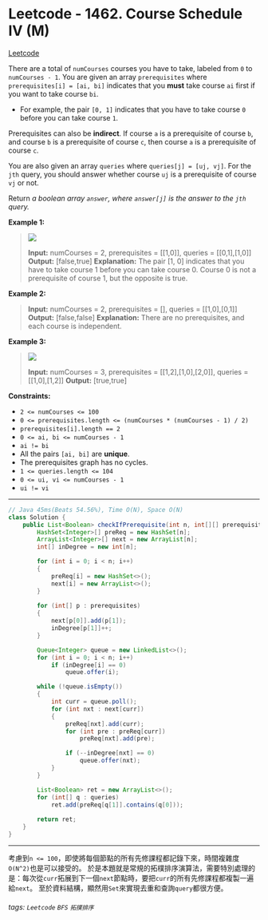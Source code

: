 # Leetcode - 1462. Course Schedule IV (M)

[Leetcode](https://leetcode.com/problems/course-schedule-iv/)

There are a total of `numCourses` courses you have to take, labeled from `0` to `numCourses - 1`. You are given an array `prerequisites` where `prerequisites[i] = [ai, bi]` indicates that you **must** take course `ai` first if you want to take course `bi`.

-   For example, the pair `[0, 1]` indicates that you have to take course `0` before you can take course `1`.

Prerequisites can also be **indirect**. If course `a` is a prerequisite of course `b`, and course `b` is a prerequisite of course `c`, then course `a` is a prerequisite of course `c`.

You are also given an array `queries` where `queries[j] = [uj, vj]`. For the `jth` query, you should answer whether course `uj` is a prerequisite of course `vj` or not.

Return _a boolean array _`answer`_, where _`answer[j]`_ is the answer to the _`jth`_ query._

**Example 1:**

> ![](https://assets.leetcode.com/uploads/2021/05/01/courses4-1-graph.jpg)
> 
> **Input:** numCourses = 2, prerequisites = [[1,0]], queries = [[0,1],[1,0]]
> **Output:** [false,true]
> **Explanation:** The pair [1, 0] indicates that you have to take course 1 before you can take course 0.
> Course 0 is not a prerequisite of course 1, but the opposite is true.

**Example 2:**

> **Input:** numCourses = 2, prerequisites = [], queries = [[1,0],[0,1]]
> **Output:** [false,false]
> **Explanation:** There are no prerequisites, and each course is independent.

**Example 3:**

> ![](https://assets.leetcode.com/uploads/2021/05/01/courses4-3-graph.jpg)
> 
> **Input:** numCourses = 3, prerequisites = [[1,2],[1,0],[2,0]], queries = [[1,0],[1,2]]
> **Output:** [true,true]

**Constraints:**

-   `2 <= numCourses <= 100`
-   `0 <= prerequisites.length <= (numCourses * (numCourses - 1) / 2)`
-   `prerequisites[i].length == 2`
-   `0 <= ai, bi <= numCourses - 1`
-   `ai != bi`
-   All the pairs `[ai, bi]` are **unique**.
-   The prerequisites graph has no cycles.
-   `1 <= queries.length <= 104`
-   `0 <= ui, vi <= numCourses - 1`
-   `ui != vi`

---
```java
// Java 45ms(Beats 54.56%), Time O(N), Space O(N)
class Solution {
    public List<Boolean> checkIfPrerequisite(int n, int[][] prerequisites, int[][] queries) {
        HashSet<Integer>[] preReq = new HashSet[n];
        ArrayList<Integer>[] next = new ArrayList[n];
        int[] inDegree = new int[n];

        for (int i = 0; i < n; i++)
        {
            preReq[i] = new HashSet<>();
            next[i] = new ArrayList<>();
        }
        
        for (int[] p : prerequisites)
        {
            next[p[0]].add(p[1]);
            inDegree[p[1]]++;
        }

        Queue<Integer> queue = new LinkedList<>();
        for (int i = 0; i < n; i++)
            if (inDegree[i] == 0)
                queue.offer(i);

        while (!queue.isEmpty())
        {
            int curr = queue.poll();
            for (int nxt : next[curr])
            {
                preReq[nxt].add(curr);
                for (int pre : preReq[curr])
                    preReq[nxt].add(pre);

                if (--inDegree[nxt] == 0)
                    queue.offer(nxt);
            }
        }

        List<Boolean> ret = new ArrayList<>();
        for (int[] q : queries)
            ret.add(preReq[q[1]].contains(q[0]));
        
        return ret;
    }
}
```
---

考慮到`n <= 100`，即使將每個節點的所有先修課程都記錄下來，時間複雜度`O(N^2)`也是可以接受的。
於是本題就是常規的拓樸排序演算法，需要特別處理的是：每次從`curr`拓展到下一個`next`節點時，要把`curr`的所有先修課程都複製一遍給`next`。
至於資料結構，顯然用`Set`來實現去重和查詢`query`都很方便。



###### tags: `Leetcode` `BFS` `拓撲排序`